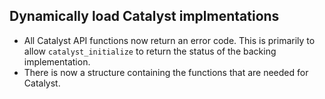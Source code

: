 ## Dynamically load Catalyst implmentations

  - All Catalyst API functions now return an error code. This is primarily to
    allow `catalyst_initialize` to return the status of the backing
    implementation.
  - There is now a structure containing the functions that are needed for
    Catalyst.
